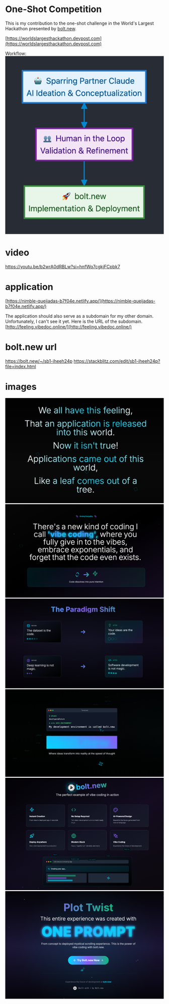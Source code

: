 # One-Shot Competition
This is my contribution to the one-shot challenge in the World's Largest Hackathon presented by [bolt.new](https://bolt.new).  

[https://worldslargesthackathon.devpost.com](https://worldslargesthackathon.devpost.com)

Workflow:  
![](assets/workflow.png)


# video
https://youtu.be/b2wrA0dRBLw?si=hnfWq7cgkjFCpbk7  


# application
[https://nimble-queijadas-b7f04e.netlify.app/](https://nimble-queijadas-b7f04e.netlify.app/)  

The application should also serve as a subdomain for my other domain.   
Unfortunately, I can't see it yet. Here is the URL of the subdomain. [http://feeling.vibedoc.online/](http://feeling.vibedoc.online/)  


# bolt.new url
https://bolt.new/~/sb1-iheeh24p
https://stackblitz.com/edit/sb1-iheeh24p?file=index.html

# images
![](assets/01.png)
![](assets/02.png)
![](assets/03.png)
![](assets/04.png)
![](assets/05.png)
![](assets/06.png)